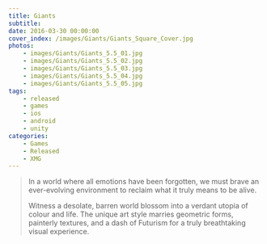 ```yaml
---
title: Giants
subtitle: 
date: 2016-03-30 00:00:00
cover_index: /images/Giants/Giants_Square_Cover.jpg
photos: 
	- images/Giants/Giants_5.5_01.jpg
	- images/Giants/Giants_5.5_02.jpg
	- images/Giants/Giants_5.5_03.jpg
	- images/Giants/Giants_5.5_04.jpg
	- images/Giants/Giants_5.5_05.jpg
tags:
	- released
	- games
	- ios
	- android
	- unity
categories:
	- Games
	- Released
	- XMG
---
```


> In a world where all emotions have been forgotten, we must brave an ever-evolving environment to reclaim what it truly means to be alive.
> 
> Witness a desolate, barren world blossom into a verdant utopia of colour and life. The unique art style marries geometric forms, painterly textures, and a dash of Futurism for a truly breathtaking visual experience.
